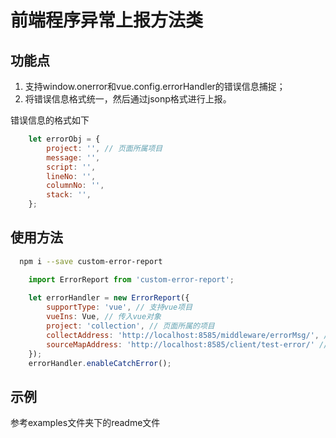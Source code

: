 # 前端程序异常上报方法类

## 功能点

1. 支持window.onerror和vue.config.errorHandler的错误信息捕捉；
2. 将错误信息格式统一，然后通过jsonp格式进行上报。

错误信息的格式如下
```javascript
	let errorObj = {
        project: '', // 页面所属项目
    	message: '',
    	script: '',
    	lineNo: '',
    	columnNo: '',
        stack: '',
    };
```
## 使用方法
```bash
  npm i --save custom-error-report
```

```javascript
    import ErrorReport from 'custom-error-report';
    
    let errorHandler = new ErrorReport({
        supportType: 'vue', // 支持vue项目
        vueIns: Vue, // 传入vue对象
        project: 'collection', // 页面所属的项目
        collectAddress: 'http://localhost:8585/middleware/errorMsg/', // 接受错误信息的服务地址(需要结合自己的项目配置)
        sourceMapAddress: 'http://localhost:8585/client/test-error/' // sourceMap的访问地址(需要结合自己的项目配置)
    });
	errorHandler.enableCatchError();
```
## 示例
参考examples文件夹下的readme文件
